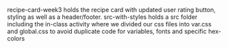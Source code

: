 recipe-card-week3 holds the recipe card with updated user rating button, styling as well as a header/footer. 
src-with-styles holds a src folder including the in-class activity where we divided our css files into var.css 
and global.css to avoid duplicate code for variables, fonts and specific hex-colors
